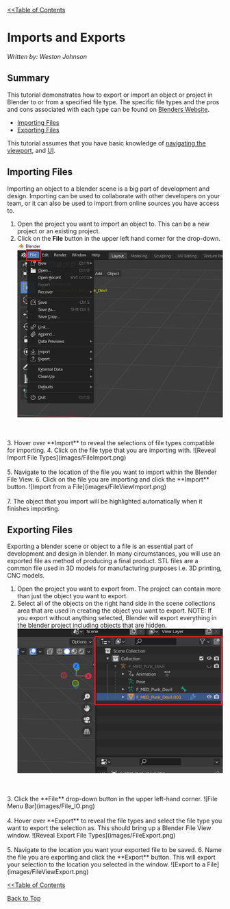 <link rel="stylesheet" href="style.css">

[<<Table of Contents](README.md)

# Imports and Exports
*Written by: Weston Johnson*

## Summary
This tutorial demonstrates how to export or import an object or project in Blender to or from a specified file type. The specific file types and the pros and cons associated with each type can be found on [Blenders Website](https://docs.blender.org/manual/en/latest/files/import_export.html).
- [Importing Files](#importing-files)
- [Exporting Files](#exporting-files)

This tutorial assumes that you have basic knowledge of [navigating the viewport](https://youtu.be/ILqOWe3zAbk?si=7SHFtHqRjD0HJ4d0), and [UI](https://youtu.be/8XyIYRW_2xk?si=zj8Ny7yR1xVeKAYQ).


## Importing Files
Importing an object to a blender scene is a big part of development and design. Importing can be used to collaborate with other developers on your team, or it can also be used to import from online sources you have access to. 

1. Open the project you want to import an object to. This can be a new project or an existing project.
2. Click on the **File** button in the upper left hand corner for the drop-down.
![File Menu Bar](images/File_IO.png)
</br>
</br>
3. Hover over **Import** to reveal the selections of file types compatible for importing.
4. Click on the file type that you are importing with.
![Reveal Import File Types](images/FileImport.png)
</br>
</br>
5. Navigate to the location of the file you want to import within the Blender File View.
6. Click on the file you are importing and click the **Import** button.
![Import from a File](images/FileViewImport.png)
</br>
</br>
7. The object that you import will be highlighted automatically when it finishes importing.

## Exporting Files
Exporting a blender scene or object to a file is an essential part of development and design in blender. In many circumstances, you will use an exported file as method of producing a final product. STL files are a common file used in 3D models for manufacturing purposes i.e. 3D printing, CNC models. 

1. Open the project you want to export from. The project can contain more than just the object you want to export.
2. Select all of the objects on the right hand side in the scene collections area that are used in creating the object you want to export. NOTE: If you export without anything selected, Blender will export everything in the blender project including objects that are hidden.
![Object Selection](images/ExportSelection.png)
</br>
</br>
3. Click the **File** drop-down button in the upper left-hand corner.
![File Menu Bar](images/File_IO.png)
</br>
</br>
4. Hover over **Export** to reveal the file types and select the file type you want to export the selection as. This should bring up a Blender File View window.
![Reveal Export File Types](images/FileExport.png)
</br>
</br>
5. Navigate to the location you want your exported file to be saved.
6. Name the file you are exporting and click the **Export** button. This will export your selection to the location you selected in the window.
![Export to a File](images/FileViewExport.png)


[<<Table of Contents](README.md)

[Back to Top](#rendering-output)

